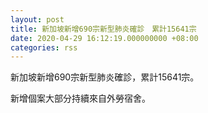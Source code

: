 ```yaml
---
layout: post
title: 新加坡新增690宗新型肺炎確診　累計15641宗
date: 2020-04-29 16:12:19.000000000 +08:00
categories: rss
---
```


新加坡新增690宗新型肺炎確診，累計15641宗。

新增個案大部分持續來自外勞宿舍。
